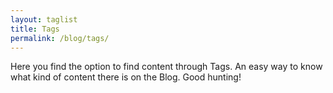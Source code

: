 ```yaml
---
layout: taglist
title: Tags
permalink: /blog/tags/
---
```


Here you find the option to find content through Tags. An easy way to know what kind of content there is on the Blog. Good hunting!
